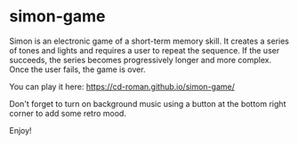 # simon-game
Simon is an electronic game of a short-term memory skill. It creates a series of tones and lights and requires a user to repeat the sequence. If the user succeeds, the series becomes progressively longer and more complex. Once the user fails, the game is over.

You can play it here:
https://cd-roman.github.io/simon-game/

Don't forget to turn on background music using a button at the bottom right corner to add some retro mood.

Enjoy!
